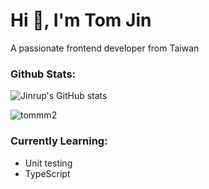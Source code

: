 <h1>Hi 👋, I'm Tom Jin</h1>
A passionate frontend developer from Taiwan

### Github Stats:

![Jinrup's GitHub stats](https://github-readme-stats.vercel.app/api?username=tommm2&show_icons=true&theme=tokyonight)
<p align="left"> <img src="https://komarev.com/ghpvc/?username=tommm2&label=Profile%20views&color=0e75b6&style=flat" alt="tommm2" /> </p>

### Currently Learning:

- Unit testing
- TypeScript
